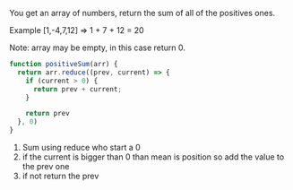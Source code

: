 You get an array of numbers, return the sum of all of the positives ones.

Example [1,-4,7,12] => 1 + 7 + 12 = 20

Note: array may be empty, in this case return 0.

``` js
function positiveSum(arr) {
  return arr.reduce((prev, current) => {
    if (current > 0) {
      return prev + current;
    }

    return prev
  }, 0)
}
```

1. Sum using reduce who start a 0
2. if the current is bigger than 0 than mean is position so add the value to the prev one
3. if not return the prev
